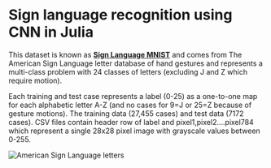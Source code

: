 # Sign language recognition using CNN in Julia
This dataset is known as **[Sign Language MNIST](https://www.kaggle.com/datamunge/sign-language-mnist)** and comes from The American Sign Language letter database of hand gestures and  represents a multi-class problem with 24 classes of letters (excluding J and Z which require motion).

Each training and test case represents a label (0-25) as a one-to-one map for each alphabetic letter A-Z (and no cases for 9=J or 25=Z because of gesture motions). The training data (27,455 cases) and test data (7172 cases). CSV files contain header row of label and pixel1,pixel2….pixel784 which represent a single 28x28 pixel image with grayscale values between 0-255.

![American Sign Language letters](https://miro.medium.com/max/590/1*XrbqBLMR1W3N8mIQCPzPbw.png)